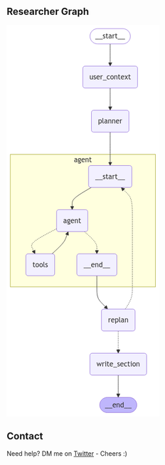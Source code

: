 ## Researcher Graph
![Researcher Graph](https://raw.githubusercontent.com/gustbr/autonomous-agents-ps/main/researcher_graph.png)

## Contact
Need help? DM me on [Twitter](https://x.com/gustinbrun) - Cheers :)
